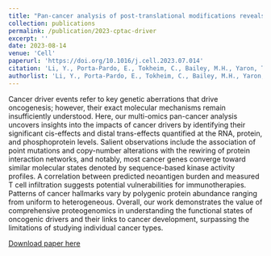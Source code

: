 ```yaml
---
title: "Pan-cancer analysis of post-translational modifications reveals shared patterns of protein regulation"
collection: publications
permalink: /publication/2023-cptac-driver
excerpt: ''
date: 2023-08-14
venue: 'Cell'
paperurl: 'https://doi.org/10.1016/j.cell.2023.07.014'
citation: 'Li, Y., Porta-Pardo, E., Tokheim, C., Bailey, M.H., Yaron, T.M. et al. Pan-cancer proteogenomics connects oncogenic drivers to functional states. Cell (2023). https://doi.org/10.1016/j.cell.2023.07.014'
authorlist: 'Li, Y., Porta-Pardo, E., Tokheim, C., Bailey, M.H., Yaron, T.M., Stathias, V., Geffen, Y., Imbach, K.J., Cao, S., Anand, S., Akiyama, Y., Liu, W., Wyczalkowski, M.A., Song, Y., Storrs, E.P., Wendl, M.C., Zhang, W., Sibai, M., Ruiz-Serra, V., Liang, W., Terekhanova, N.V., Rodrigues, F.M., Clauser, K.R., Heiman, D.I., Zhang, Q., Aguet, F., Calinawan, A.P., Dhanasekaran, S.M., Birger, C., Satpathy, S., Zhou, D.C., Wang, L., Baral, J., Johnson, J.L., Huntsman, E.M., Pugliese, P., Colaprico, A., Iavarone, A., Chheda, M.G., Ricketts, C.J., Fenyö, D., Payne, S.H., Rodriguez, H., Robles, A.I., Gillette, M.A., Kumar-Sinha, C., Lazar, A.J., Cantley, L.C., Getz, G., Ding, L., An, E., Anurag, M., Bavarva, J., Birrer, M.J., Calinawan, A., Ceccarelli, M., Chan, D.W., Chinnaiyan, A.M., Cho, H., Chowdhury, S., Cieslik, M.P., Leprevost, F.V., Day, C., Domagalski, M.J., Dou, Y., Druker, B.J., Edwards, N., Ellis, M.J., Selvan, M.E., Foltz, S.M., Francis, A., Gonzalez Robles, T.J., Gosline, S.J.C., Gümüş, Z.H., Hiltke, T., Hong, R., Hostetter, G., Hu, Y., Huang, C., Huntsman, E., Jaehnig, E.J., Jewel, S.D., Ji, J., Jiang, W., Katsnelson, L., Ketchum, K.A., Kolodziejczak, I., Lei, J.T., Liao, Y., Lindgren, C.M., Liu, T., Ma, W., McKerrow, W., Nesvizhskii, A.I., Newton, C., Oldroyd, R., Omenn, G.S., Paulovich, A.G., Petralia, F., Reva, B., Rodland, K.D., Ruggles, K.V., Rykunov, D., Savage, S.R., Schadt, E.E., Schnaubelt, M., Schraink, T., Shi, Z., Smith, R.D., Song, X., Tan, J., Thangudu, R.R., Tignor, N., Wang, J.M., Wang, P., Wang, Y., Wen, B., Wiznerowicz, M., Yi, X., Zhang, B., Zhang, H., Zhang, X., Zhang, Z.'
---
```

Cancer driver events refer to key genetic aberrations that drive oncogenesis; however, their exact molecular mechanisms remain insufficiently understood. Here, our multi-omics pan-cancer analysis uncovers insights into the impacts of cancer drivers by identifying their significant cis-effects and distal trans-effects quantified at the RNA, protein, and phosphoprotein levels. Salient observations include the association of point mutations and copy-number alterations with the rewiring of protein interaction networks, and notably, most cancer genes converge toward similar molecular states denoted by sequence-based kinase activity profiles. A correlation between predicted neoantigen burden and measured T cell infiltration suggests potential vulnerabilities for immunotherapies. Patterns of cancer hallmarks vary by polygenic protein abundance ranging from uniform to heterogeneous. Overall, our work demonstrates the value of comprehensive proteogenomics in understanding the functional states of oncogenic drivers and their links to cancer development, surpassing the limitations of studying individual cancer types.

[Download paper here](http://yoakiyama.github.io/files/publications/cptac-driver-2023.pdf)
